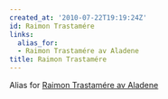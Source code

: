 ```yaml
---
created_at: '2010-07-22T19:19:24Z'
id: Raimon Trastamére
links:
  alias_for:
  - Raimon Trastamére av Aladene
title: Raimon Trastamére
---
```


Alias for [Raimon Trastamére av Aladene]

  [Raimon Trastamére av Aladene]: Raimon_Trastamére_av_Aladene